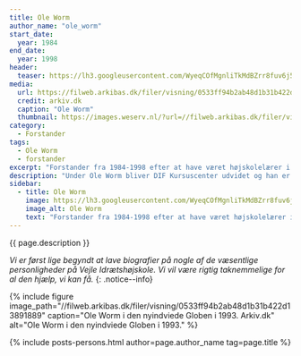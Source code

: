 ```yaml
---
title: Ole Worm
author_name: "ole_worm"
start_date:
  year: 1984
end_date:
  year: 1998
header:
  teaser: https://lh3.googleusercontent.com/WyeqCOfMgnliTkMdBZrr8fuv6j5KRZk3qt9hpxniLpX3LqmQMqX_6VivRc6VHcBr5f9rypHvtF1m1jXNP8eSCPJWa7xdQGCmcKzNY6yjMYKtCYWsrYMshk8M2K2PS7QIDDUdFSunvVQ
media:
  url: https://filweb.arkibas.dk/filer/visning/0533ff94b2ab48d1b31b422d13891889
  credit: arkiv.dk
  caption: "Ole Worm"
  thumbnail: https://images.weserv.nl/?url=//filweb.arkibas.dk/filer/visning/0533ff94b2ab48d1b31b422d13891889&w=100
category:
  - Forstander
tags:
  - Ole Worm
  - forstander
excerpt: "Forstander fra 1984-1998 efter at have været højskolelærer i en lang årrække. Var bl.a. idemager bag Globen."
description: "Under Ole Worm bliver DIF Kursuscenter udvidet og han er stor fortaler for Globen, som han selv er idemager for."
sidebar:
  - title: Ole Worm
    image: https://lh3.googleusercontent.com/WyeqCOfMgnliTkMdBZrr8fuv6j5KRZk3qt9hpxniLpX3LqmQMqX_6VivRc6VHcBr5f9rypHvtF1m1jXNP8eSCPJWa7xdQGCmcKzNY6yjMYKtCYWsrYMshk8M2K2PS7QIDDUdFSunvVQ
    image_alt: Ole Worm
    text: "Forstander fra 1984-1998 efter at have været højskolelærer i en lang årrække. Var bl.a. idemager bag Globen."
---
```


{{ page.description }}

_Vi er først lige begyndt at lave biografier på nogle af de væsentlige personligheder på Vejle Idrætshøjskole. Vi vil være rigtig taknemmelige for al den hjælp, vi kan få._
{: .notice--info}

{% include figure image_path="//filweb.arkibas.dk/filer/visning/0533ff94b2ab48d1b31b422d13891889" caption="Ole Worm i den nyindviede Globen i 1993. Arkiv.dk" alt="Ole Worm i den nyindviede Globen i 1993." %}

{% include posts-persons.html author=page.author_name tag=page.title %}
